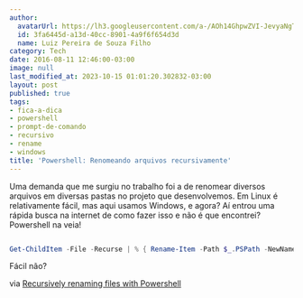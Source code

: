 ```yaml
---
author:
  avatarUrl: https://lh3.googleusercontent.com/a-/AOh14GhpwZVI-JevyaNgTdlrOT6YN20cI6V9Kxtq38Ij8AQ=s100
  id: 3fa6445d-a13d-40cc-8901-4a9f6f654d3d
  name: Luiz Pereira de Souza Filho
category: Tech
date: 2016-08-11 12:46:00-03:00
image: null
last_modified_at: 2023-10-15 01:01:20.302832-03:00
layout: post
published: true
tags:
- fica-a-dica
- powershell
- prompt-de-comando
- recursivo
- rename
- windows
title: 'Powershell: Renomeando arquivos recursivamente'
---
```


Uma demanda que me surgiu no trabalho foi a de renomear diversos arquivos em diversas pastas no projeto que desenvolvemos. Em Linux é relativamente fácil, mas aqui usamos Windows, e agora? Aí entrou uma rápida busca na internet de como fazer isso e não é que encontrei? Powershell na veia!

```powershell

Get-ChildItem -File -Recurse | % { Rename-Item -Path $_.PSPath -NewName $_.Name.replace(".less",".less.old")}

```

Fácil não?

via [Recursively renaming files with Powershell](http://stackoverflow.com/a/21611922)
